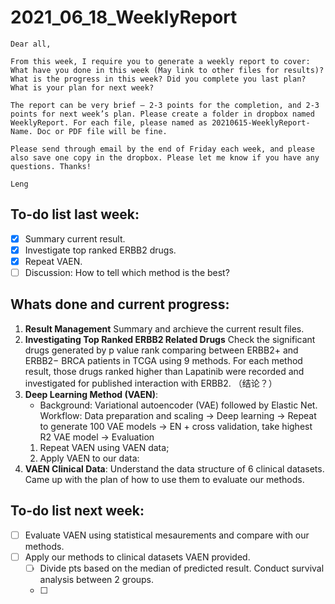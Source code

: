# 2021_06_18_WeeklyReport

~~~~
Dear all,
 
From this week, I require you to generate a weekly report to cover:
What have you done in this week (May link to other files for results)? What is the progress in this week? Did you complete you last plan?
What is your plan for next week?
 
The report can be very brief – 2-3 points for the completion, and 2-3 points for next week’s plan. Please create a folder in dropbox named WeeklyReport. For each file, please named as 20210615-WeeklyReport-Name. Doc or PDF file will be fine.
 
Please send through email by the end of Friday each week, and please also save one copy in the dropbox. Please let me know if you have any questions. Thanks!
 
Leng
~~~~

## To-do list last week:
- [x] Summary current result.
- [x] Investigate top ranked ERBB2 drugs.
- [x] Repeat VAEN.
- [ ] Discussion: How to tell which method is the best?

## Whats done and current progress:
1. **Result Management** Summary and archieve the current result files.
2. **Investigating Top Ranked ERBB2 Related Drugs** Check the significant drugs generated by p value rank comparing between ERBB2+ and ERBB2− BRCA patients in TCGA using 9 methods. For each method result, those drugs ranked higher than Lapatinib were recorded and investigated for published interaction with ERBB2. （结论？）
3. **Deep Learning Method (VAEN)**: 
    * Background: Variational autoencoder (VAE) followed by Elastic Net. Workflow: Data preparation and scaling -> Deep learning -> Repeat to generate 100 VAE models -> EN + cross validation, take highest R2 VAE model -> Evaluation 
    1. Repeat VAEN using VAEN data;
    2. Apply VAEN to our data: 
4. **VAEN Clinical Data**: Understand the data structure of 6 clinical datasets. Came up with the plan of how to use them to evaluate our methods.

## To-do list next week:
- [ ] Evaluate VAEN using statistical mesaurements and compare with our methods.
- [ ] Apply our methods to clinical datasets VAEN provided.
    - [ ] Divide pts based on the median of predicted result. Conduct survival analysis between 2 groups.
    - [ ] 

  

